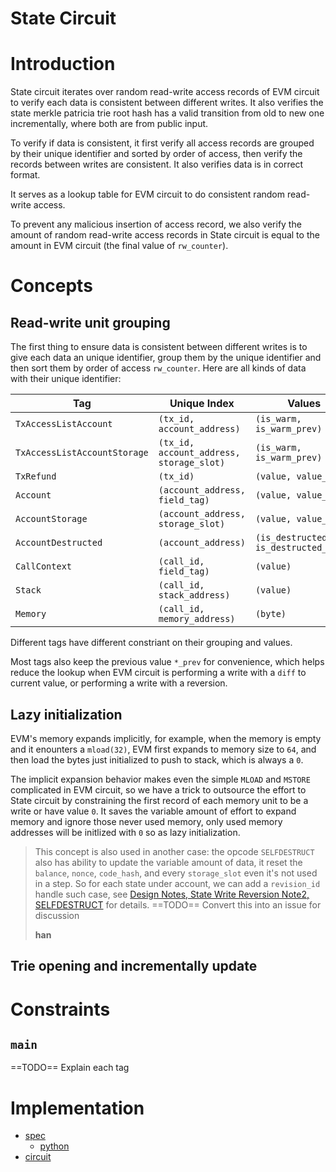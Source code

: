 # State Circuit

<!-- toc -->

# Introduction

State circuit iterates over random read-write access records of EVM circuit to verify each data is consistent between different writes. It also verifies the state merkle patricia trie root hash has a valid transition from old to new one incrementally, where both are from public input.

To verify if data is consistent, it first verify all access records are grouped by their unique identifier and sorted by order of access, then verify the records between writes are consistent. It also verifies data is in correct format.

It serves as a lookup table for EVM circuit to do consistent random read-write access.

To prevent any malicious insertion of access record, we also verify the amount of random read-write access records in State circuit is equal to the amount in EVM circuit (the final value of `rw_counter`).

# Concepts

## Read-write unit grouping

The first thing to ensure data is consistent between different writes is to give each data an unique identifier, group them by the unique identifier and then sort them by order of access `rw_counter`. Here are all kinds of data with their unique identifier:


| Tag                       | Unique Index                             | Values                                |
| ------------------------- | ---------------------------------------- | ------------------------------------- |
| `TxAccessListAccount`     | `(tx_id, account_address)`               | `(is_warm, is_warm_prev)`             |
| `TxAccessListAccountStorage` | `(tx_id, account_address, storage_slot)` | `(is_warm, is_warm_prev)`             |
| `TxRefund`                | `(tx_id)`                                | `(value, value_prev)`                 |
| `Account`                 | `(account_address, field_tag)`           | `(value, value_prev)`                 |
| `AccountStorage`          | `(account_address, storage_slot)`        | `(value, value_prev)`                 |
| `AccountDestructed`       | `(account_address)`                      | `(is_destructed, is_destructed_prev)` |
| `CallContext`             | `(call_id, field_tag)`                   | `(value)`                             |
| `Stack`                   | `(call_id, stack_address)`               | `(value)`                             |
| `Memory`                  | `(call_id, memory_address)`              | `(byte)`                              |

Different tags have different constriant on their grouping and values.

Most tags also keep the previous value `*_prev` for convenience, which helps reduce the lookup when EVM circuit is performing a write with a `diff` to current value, or performing a write with a reversion.

## Lazy initialization

EVM's memory expands implicitly, for example, when the memory is empty and it enounters a `mload(32)`, EVM first expands to memory size to `64`, and then load the bytes just initialized to push to stack, which is always a `0`.

The implicit expansion behavior makes even the simple `MLOAD` and `MSTORE` complicated in EVM circuit, so we have a trick to outsource the effort to State circuit by constraining the first record of each memory unit to be a write or have value `0`. It saves the variable amount of effort to expand memory and ignore those never used memory, only used memory addresses will be initlized with `0` so as lazy initialization.

> This concept is also used in another case: the opcode `SELFDESTRUCT` also has ability to update the variable amount of data, it reset the `balance`, `nonce`, `code_hash`, and every `storage_slot` even it's not used in a step. So for each state under account, we can add a `revision_id` handle such case, see [Design Notes, State Write Reversion Note2, SELFDESTRUCT](./state-write-reversion2.md#selfdestruct) for details.
> ==TODO== Convert this into an issue for discussion
>
> **han**

## Trie opening and incrementally update

# Constraints

## `main`

==TODO== Explain each tag

<!-- 
##### `tx_access_list_account` 
##### `tx_access_list_storage_slot`
##### `tx_refund`
##### `account_nonce`
##### `account_balance`
##### `account_code_hash`
##### `account_storage`
##### `call_state`
##### `stack`
##### `memory`
 -->

# Implementation

- [spec](https://github.com/appliedzkp/zkevm-specs/blob/master/specs/state-proof.md)
    - [python](https://github.com/appliedzkp/zkevm-specs/blob/master/src/zkevm_specs/state.py)
- [circuit](https://github.com/appliedzkp/zkevm-circuits/blob/main/zkevm-circuits/src/state_circuit.rs)
